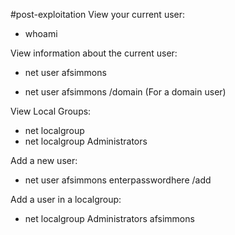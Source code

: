 #post-exploitation
View your current user: 

- whoami

View information about the current user: 

- net user afsimmons

- net user afsimmons /domain (For a domain user)

View Local Groups: 

- net localgroup
- net localgroup Administrators

Add a new user: 

- net user afsimmons enterpasswordhere /add

Add a user in a localgroup:

- net localgroup Administrators afsimmons


